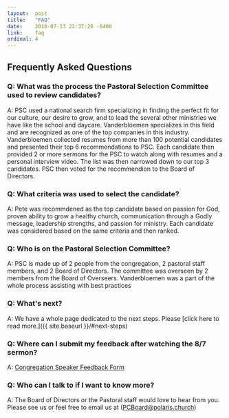 ```yaml
---
layout:  post
title:   "FAQ"
date:    2016-07-13 22:37:26 -0400
link:    faq
ordinal: 4
---
```


## Frequently Asked Questions

### Q: What was the process the Pastoral Selection Committee used to review candidates?  
A: PSC used a national search firm specializing in finding the perfect fit for our culture, our desire to grow, and to lead the several other ministries we have like the school and daycare.
Vanderbloemen specializes in this field and are recognized as one of the top companies in this industry. Vanderbloemen collected resumes from more than 100 potential candidates and presented their top 6 recommendations to PSC.
Each candidate then provided 2 or more sermons for the PSC to watch along with resumes and a personal interview video. The list was then narrowed down to our top 3 candidates. PSC then voted for the recommendion to the Board of Directors.

### Q: What criteria was used to select the candidate?  
A: Pete was recommdened as the top candidate based on passion for God, proven ability to grow a healthy church, communication through a Godly message, leadership strengths, and passion for ministry.
Each candidate was considered based on the same criteria and then ranked.

### Q: Who is on the Pastoral Selection Committee?  
A: PSC is made up of 2 people from the congregation, 2 pastoral staff members, and 2 Board of Directors. The committee was overseen by 2 members from the Board of Overseers.
Vanderbloemen was a part of the whole process assisting with best practices

### Q: What's next?  
A: We have a whole page dedicated to the next steps. Please [click here to read more.]({{ site.baseurl }}/#next-steps)


### Q: Where can I submit my feedback after watching the 8/7 sermon?
A: [Congregation Speaker Feedback Form](https://goo.gl/forms/shdJfJNlmbQQdrJk2)
  


### Q: Who can I talk to if I want to know more?  
A: The Board of Directors or the Pastoral staff would love to hear from you. Please see us or feel free to email us at (PCBoard@polaris.church)